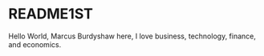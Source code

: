# README1ST

Hello World, Marcus Burdyshaw here, I love business, technology, finance, and economics. 
